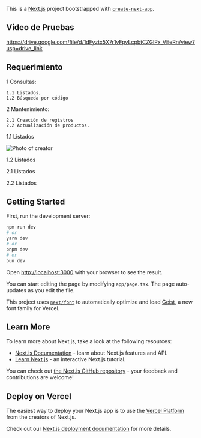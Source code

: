 This is a [Next.js](https://nextjs.org) project bootstrapped with [`create-next-app`](https://nextjs.org/docs/app/api-reference/cli/create-next-app).
## Video de Pruebas
https://drive.google.com/file/d/1dFyztx5X7r1vFpvLcpbtCZGlPx_VEeRn/view?usp=drive_link
## Requerimiento
1 Consultas:

    1.1 Listados,
    1.2 Búsqueda por código

2 Mantenimiento:

    2.1 Creación de registros
    2.2 Actualización de productos.
1.1 Listados

 <img
      class="user-photo"
      src="https://drive.google.com/file/d/1qnY8n7R3jgrz7-wMM4zavESQ3_fpH_Wy/view?usp=sharing"
      alt="Photo of creator"
    />

1.2 Listados

2.1 Listados

2.2 Listados

## Getting Started

First, run the development server:

```bash
npm run dev
# or
yarn dev
# or
pnpm dev
# or
bun dev
```

Open [http://localhost:3000](http://localhost:3000) with your browser to see the result.

You can start editing the page by modifying `app/page.tsx`. The page auto-updates as you edit the file.

This project uses [`next/font`](https://nextjs.org/docs/app/building-your-application/optimizing/fonts) to automatically optimize and load [Geist](https://vercel.com/font), a new font family for Vercel.

## Learn More

To learn more about Next.js, take a look at the following resources:

- [Next.js Documentation](https://nextjs.org/docs) - learn about Next.js features and API.
- [Learn Next.js](https://nextjs.org/learn) - an interactive Next.js tutorial.

You can check out [the Next.js GitHub repository](https://github.com/vercel/next.js) - your feedback and contributions are welcome!

## Deploy on Vercel

The easiest way to deploy your Next.js app is to use the [Vercel Platform](https://vercel.com/new?utm_medium=default-template&filter=next.js&utm_source=create-next-app&utm_campaign=create-next-app-readme) from the creators of Next.js.

Check out our [Next.js deployment documentation](https://nextjs.org/docs/app/building-your-application/deploying) for more details.
